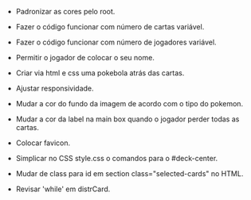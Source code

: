 - Padronizar as cores pelo root.
- Fazer o código funcionar com número de cartas variável.
- Fazer o código funcionar com número de jogadores variável.
- Permitir o jogador de colocar o seu nome.
- Criar via html e css uma pokebola atrás das cartas.

- Ajustar responsividade.
- Mudar a cor do fundo da imagem de acordo com o tipo do pokemon.
- Mudar a cor da label na main box quando o jogador perder todas as cartas.
- Colocar favicon.
- Simplicar no CSS style.css o comandos para o #deck-center.
- Mudar de class para id em section class="selected-cards" no HTML.
- Revisar 'while' em distrCard.
